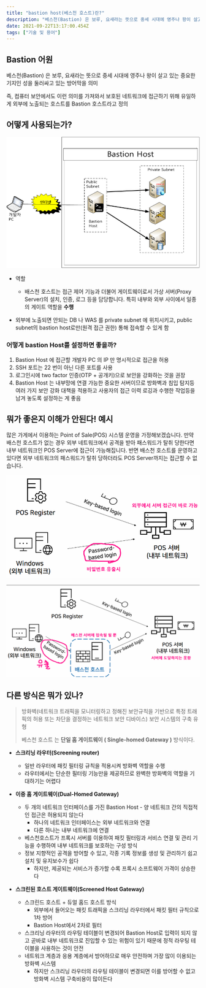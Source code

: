 ```yaml
---
title: "bastion host(베스천 호스트)란?"
description: "베스천(Bastion) 은 보루, 요새라는 뜻으로 중세 시대에 영주나 왕이 살고 있는 중요한 기지인 성을 둘러싸고 있는 방어막을 의미즉,  컴퓨터 보안에서도 이런 의미를 가져와서 보호된 네트워크에 접근하기 위해 유일하게 외부에 노출되는 호스트를 Bastion 호스트라고"
date: 2021-09-22T13:17:00.454Z
tags: ["기술 및 용어"]
---
```



## Bastion 어원

베스천(Bastion) 은 보루, 요새라는 뜻으로 중세 시대에 영주나 왕이 살고 있는 중요한 기지인 성을 둘러싸고 있는 방어막을 의미



즉,  컴퓨터 보안에서도 이런 의미를 가져와서 보호된 네트워크에 접근하기 위해 유일하게 외부에 노출되는 호스트를 Bastion 호스트라고 정의



## 어떻게 사용되는가?

![](../images/098d1e14-8545-475c-9986-4384ecfdb546-image2017-7-22_15-21-19.png)

- 역할

  - 배스천 호스트는 접근 제어 기능과 더불어 게이트웨이로서 가상 서버(Proxy Server)의 설치, 인증, 로그 등을 담당합니다. 특히 내부와 외부 사이에서 일종의 게이트 역할을 **수행**

- 외부에 노출되면 안되는 DB 나 WAS 를 private subnet 에 위치시키고, public subnet의 bastion host로만(원격 접근 권한) 통해 접속할 수 있게 함

  

### 어떻게 bastion Host를 설정하면 좋을까?

1.  Bastion Host 에 접근할 개발자 PC 의 IP 만 명시적으로 접근을 허용
2. SSH 포트는 22 번이 아닌 다른 포트를 사용
3. 로그인시에 two factor 인증(OTP + 공개키)으로 보안을 강화하는 것을 권장
4.  Bastion Host 는 내부망에 연결 가능한 중요한 서버이므로 방화벽과 침입 탐지등 여러 가지 보안 강화 대책을 적용하고 사용자의 접근 이력 로깅과 수행한 작업등을 남겨 놓도록 설정하는 게 좋음



## 뭐가 좋은지 이해가 안된다! 예시

많은 가게에서 이용하는 Point of Sale(POS) 시스템 운영을 가정해보겠습니다. 만약 배스천 호스트가 없는 경우 외부 네트워크에서 공격을 받아 패스워드가 탈취 당한다면 내부 네트워크인 POS Server에 접근이 가능해집니다. 반면 배스천 호스트를 운영하고 있다면 외부 네트워크의 패스워드가 탈취 당하더라도 POS Server까지는 접근할 수 없습니다.

![](../images/926b0626-faa9-46f5-9018-51481f49dd89-image-20210922215615506.png)

![](../images/34a50965-5108-4423-b978-c65cc2170405-image-20210922215725758.png)



## 다른 방식은 뭐가 있나?

> 방화벽(네트워크 트래픽을 모니터링하고 정해진 보안규칙을 기반으로 특정 트래픽의 허용 또는 차단을 결정하는 네트워크 보안 디바이스) 보안 시스템의 구축 유형
>
> 베스천 호스트 는 **단일 홈 게이트웨이 ( Single-homed Gateway )** 방식이다.

- **스크리닝 라우터(Screening router)**

  - 일반 라우터에 패킷 필터링 규칙을 적용시켜 방화벽 역할을 수행
  - 라우터에서는 단순한 필터링 기능만을 제공하므로 완벽한 방화벽의 역할을 기대하기는 어렵다

- **이중 홈 게이트웨이(Dual-Homed Gateway)**

  - 두 개의 네트워크 인터페이스를 가진 Bastion Host - 양 네트워크 간의 직접적인 접근은 허용되지 않는다
    - 하나의 네트워크 인터페이스는 외부 네트워크와 연결
    - 다른 하나는 내부 네트워크에 연결
  - 베스천호스트가 프록시 서버를 이용하여 패킷 필터링과 서비스 연결 및 관리 기능을 수행하여 내부 네트워크를 보호하는 구성 방식
  - 정보 지향적인 공격을 방어할 수 있고, 각종 기록 정보를 생성 및 관리하기 쉽고 설치 및 유지보수가 쉽다
    - 하지만, 제공되는 서비스가 증가할 수록 프록시 소프트웨어 가격이 상승한다

- **스크린된 호스트 게이트웨이(Screened Host Gateway)**

  - 스크린드 호스트 + 듀얼 홈드 호스트 방식
    - 외부에서 들어오는 패킷 트래픽을 스크리닝 라우터에서 패킷 필터 규칙으로 1차 방어
    - Bastion Host에서 2차로 필터
  - 스크리닝 라우터의 라우팅 테이블이 변경되어 Bastion Host로 입력이 되지 않고 곧바로 내부 네트워크로 진입할 수 있는 위험이 있기 때문에 정적 라우팅 테이블을 사용하는 것이 안전
  - 네트워크 계층과 응용 계층에서 방어하므로 매우 안전하며 가장 많이 이용되는 방화벽 시스템
    - 하지만 스크리닝 라우터의 라우팅 테이블이 변경되면 이를 방어할 수 없고 방화벽 시스템 구축비용이 많이든다

  

